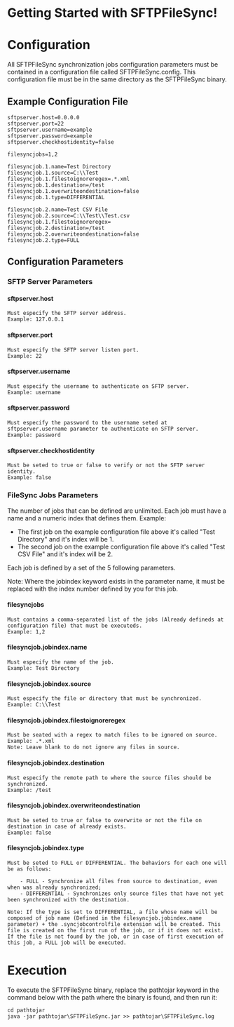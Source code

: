 
# Getting Started with SFTPFileSync!

# Configuration


All SFTPFileSync synchronization jobs configuration parameters must be contained in a configuration file called SFTPFileSync.config. This configuration file must be in the same directory as the SFTPFileSync binary.

## Example Configuration File

	sftpserver.host=0.0.0.0
	sftpserver.port=22
	sftpserver.username=example
	sftpserver.password=example
	sftpserver.checkhostidentity=false

	filesyncjobs=1,2

	filesyncjob.1.name=Test Directory
	filesyncjob.1.source=C:\\Test
	filesyncjob.1.filestoignoreregex=.*.xml
	filesyncjob.1.destination=/test
	filesyncjob.1.overwriteondestination=false
	filesyncjob.1.type=DIFFERENTIAL

	filesyncjob.2.name=Test CSV File
	filesyncjob.2.source=C:\\Test\\Test.csv
	filesyncjob.1.filestoignoreregex=
	filesyncjob.2.destination=/test
	filesyncjob.2.overwriteondestination=false
	filesyncjob.2.type=FULL

## Configuration Parameters

### SFTP Server Parameters

#### sftpserver.host
	Must especify the SFTP server address.
	Example: 127.0.0.1

#### sftpserver.port
	Must especify the SFTP server listen port.
	Example: 22

#### sftpserver.username
	Must especify the username to authenticate on SFTP server.
	Example: username

#### sftpserver.password
	Must especify the password to the username seted at sftpserver.username parameter to authenticate on SFTP server.
	Example: password

#### sftpserver.checkhostidentity
	Must be seted to true or false to verify or not the SFTP server identity.
	Example: false

### FileSync Jobs Parameters

The number of jobs that can be defined are unlimited. Each job must have a name and a numeric index that defines them.
Example:

- The first job on the example configuration file above it's called "Test Directory" and it's index will be 1.
- The second job on the example configuration file above it's called "Test CSV File" and it's index will be 2.

Each job is defined by a set of the 5 following parameters.

Note: Where the jobindex keyword exists in the parameter name, it must be replaced with the index number defined by you for this job.

#### filesyncjobs
	Must contains a comma-separated list of the jobs (Already defineds at configuration file) that must be executeds.
	Example: 1,2

#### filesyncjob.jobindex.name
	Must especify the name of the job.
	Example: Test Directory

#### filesyncjob.jobindex.source
	Must especify the file or directory that must be synchronized.
	Example: C:\\Test

#### filesyncjob.jobindex.filestoignoreregex
	Must be seated with a regex to match files to be ignored on source.
	Example: .*.xml
	Note: Leave blank to do not ignore any files in source.

#### filesyncjob.jobindex.destination
	Must especify the remote path to where the source files should be synchronized.
	Example: /test

#### filesyncjob.jobindex.overwriteondestination
	Must be seted to true or false to overwrite or not the file on destination in case of already exists.
	Example: false

#### filesyncjob.jobindex.type
	Must be seted to FULL or DIFFERENTIAL. The behaviors for each one will be as follows:
	
		- FULL - Synchronize all files from source to destination, even when was already synchronized;
		- DIFFERENTIAL - Synchronizes only source files that have not yet been synchronized with the destination.
	
	Note: If the type is set to DIFFERENTIAL, a file whose name will be composed of job name (Defined in the filesyncjob.jobindex.name parameter) + the .syncjobcontrolfile extension will be created. This file is created on the first run of the job, or if it does not exist.
	If the file is not found by the job, or in case of first execution of this job, a FULL job will be executed.

# Execution

To execute the SFTPFileSync binary, replace the pathtojar keyword in the command below with the path where the binary is found, and then run it:

	cd pathtojar
	java -jar pathtojar\SFTPFileSync.jar >> pathtojar\SFTPFileSync.log
